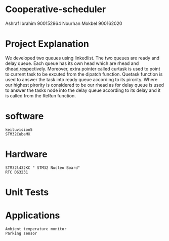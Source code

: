 # Cooperative-scheduler
Ashraf Ibrahim 900152964
Nourhan Mokbel 900162020
# Project Explanation
We developed two queues using linkedlist. The two queues are ready and delay queue. Each queue has its own head which are rhead and dhead,respectively. Moreover, extra pointer called curtask is used to point to current task to be excuted from the dipatch function. Quetask function is used to answer the task into ready queue according to its pirority. Where our highest pirority is considered to be our rhead as for delay queue is used to answer the tasks node into the delay queue according to its delay and it is called from the ReRun function.
# software
    keiluvision5
    STM32CubeMX
# Hardware
    STM32l432KC " STM32 Nucleo Board"
    RTC DS3231
# Unit Tests
# Applications
    Ambient temperature monitor
    Parking sensor 
